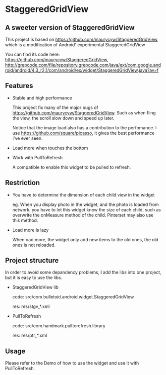 StaggeredGridView
=================

## A sweeter version of StaggeredGridView

This project is based on https://github.com/maurycyw/StaggeredGridView, which is a modification of Android' experimental StaggeredGridView

You can find its code here: https://github.com/maurycyw/StaggeredGridView, http://grepcode.com/file/repository.grepcode.com/java/ext/com.google.android/android/4.3_r2.1/com/android/ex/widget/StaggeredGridView.java?av=f

## Features

* Stable and high performance

  This project fix many of the major bugs of https://github.com/maurycyw/StaggeredGridView. Such as when fling the view, the scroll slow down and speed up later.

  Notice that the image load also has a contribution to the perfomance. I use https://github.com/square/picasso, it gives the best performance I've ever seen.
* Load more when touches the bottom
* Work with PullToRefresh

  A compatible to enable this widget to be pulled to refresh.

## Restriction

* You have to determine the dimension of each child view in the widget

  eg. When you display photo in the widget, and the photo is loaded from network, you have to let this widget know the size of each child, such as overwrite the onMeasure method of the child. Pinterset may also use this method.
* Load more is lazy

  When oad more, the widget only add new items to the old ones, the old ones is not reloaded.

## Project structure

In order to avoid some depandency problems, I add the libs into one project, but it is easy to use the libs.
* StaggeredGridView lib

  code: src/com.bulletoid.android.widget.StaggeredGridView
  
  res: res/stgv_*.xml
* PullToRefresh

  code: src/com.handmark.pulltorefresh.library
  
  res: res/ptr_*.xml

## Usage

Please refer to the Demo of how to use the widget and use it with PullToRefresh.
